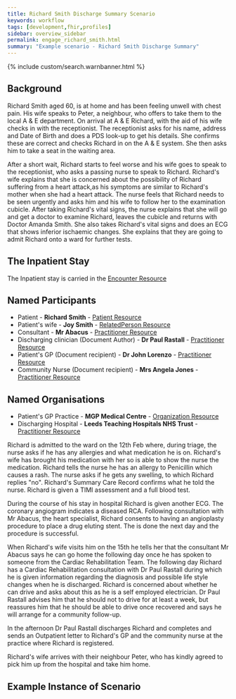 ```yaml
---
title: Richard Smith Discharge Summary Scenario
keywords: workflow
tags: [development,fhir,profiles]
sidebar: overview_sidebar
permalink: engage_richard_smith.html
summary: "Example scenario - Richard Smith Discharge Summary"
---
```


{% include custom/search.warnbanner.html %}

## Background ##

Richard Smith aged 60, is at home and has been feeling unwell with chest pain. His wife speaks to Peter, a neighbour, who offers to take them to the local A & E department. On arrival at A & E Richard, with the aid of his wife checks in with the receptionist. The receptionist asks for his name, address and Date of Birth and does a PDS look-up to get his details. She confirms these are correct and checks Richard in on the A & E system. She then asks him to take a seat in the waiting area.

After a short wait, Richard starts to feel worse and his wife goes to speak to the receptionist, who asks a passing nurse to speak to Richard. Richard's wife explains that she is concerned about the possibility of Richard suffering from a heart attack,as his symptoms are similar to Richard's mother when she had a heart attack. The nurse feels that Richard needs to be seen urgently and asks him and his wife to follow her to the examination cubicle. After taking Richard's vital signs, the nurse explains that she will go and get a doctor to examine Richard, leaves the cubicle and returns with Doctor Amanda Smith. She also takes Richard's vital signs and does an ECG that shows inferior ischaemic changes. She explains that they are going to admit Richard onto a ward for further tests.

## The Inpatient Stay ##

The Inpatient stay is carried in the [Encounter Resource](https://fhir.nhs.uk/STU3/StructureDefinition/CareConnect-ITK-Encounter-1)

## Named Participants ##

- Patient - **Richard Smith** - [Patient Resource](https://fhir.hl7.org.uk/STU3/StructureDefinition/CareConnect-Patient-1)
- Patient's wife - **Joy Smith** - [RelatedPerson Resource](https://fhir.nhs.uk/STU3/StructureDefinition/ITK-RelatedPerson-1)
- Consultant - **Mr Abacus** - [Practitioner Resource](https://fhir.hl7.org.uk/STU3/StructureDefinition/CareConnect-Practitioner-1)
- Discharging clinician (Document Author) - **Dr Paul Rastall** - [Practitioner Resource](https://fhir.hl7.org.uk/STU3/StructureDefinition/CareConnect-Practitioner-1)
- Patient's GP (Document recipient) - **Dr John Lorenzo** - [Practitioner Resource](https://fhir.hl7.org.uk/STU3/StructureDefinition/CareConnect-Practitioner-1)
- Community Nurse (Document recipient) - **Mrs Angela Jones** - [Practitioner Resource](https://fhir.hl7.org.uk/STU3/StructureDefinition/CareConnect-Practitioner-1)

## Named Organisations ##

- Patient's GP Practice - **MGP Medical Centre** - [Organization Resource](https://fhir.hl7.org.uk/STU3/StructureDefinition/CareConnect-Organization-1)
- Discharging Hospital - **Leeds Teaching Hospitals NHS Trust** - [Practitioner Resource](https://fhir.hl7.org.uk/STU3/StructureDefinition/CareConnect-Practitioner-1)

Richard is admitted to the ward on the 12th Feb where, during triage, the nurse asks if he has any allergies and what medication he is on. Richard's wife has brought his medication with her so is able to show the nurse the medication. Richard tells the nurse he has an allergy to Penicillin which causes a rash. The nurse asks if he gets any swelling, to which Richard replies "no". Richard's Summary Care Record confirms what he told the nurse. Richard is given a TIMI assessment and a full blood test.

During the course of his stay in hospital Richard is given another ECG. The coronary angiogram indicates a diseased RCA. Following consultation with Mr Abacus, the heart specialist, Richard consents to having an angioplasty procedure to place a drug eluting stent. The is done the next day and the procedure is successful.

When Richard's wife visits him on the 15th he tells her that the consultant Mr Abacus says he can go home the following day once he has spoken to someone from the Cardiac Rehabilitation Team. The following day Richard has a Cardiac Rehabilitation consultation with Dr Paul Rastall during which he is given information regarding the diagnosis and possible life style changes when he is discharged. Richard is concerned about whether he can drive and asks about this as he is a self employed electrician. Dr Paul Rastall advises him that he should not to drive for at least a week, but reassures him that he should be able to drive once recovered and says he will arrange for a community follow-up.

In the afternoon Dr Paul Rastall discharges Richard and completes and sends an Outpatient letter to Richard's GP and the community nurse at the practice where Richard is registered.

Richard's wife arrives with their neighbour Peter, who has kindly agreed to pick him up from the hospital and take him home. 

## Example Instance of Scenario ##

<script src="https://gist.github.com/IOPS-DEV/4c7978a769e995660c41c2c8479b9255.js"></script>